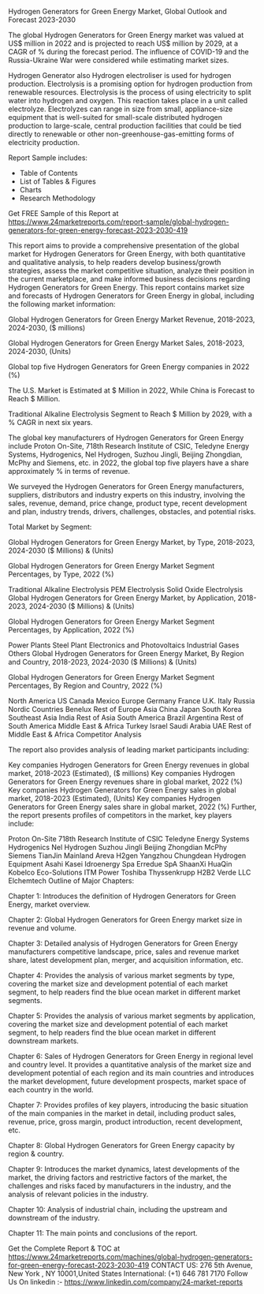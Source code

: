 Hydrogen Generators for Green Energy Market, Global Outlook and Forecast 2023-2030

The global Hydrogen Generators for Green Energy market was valued at US$ million in 2022 and is projected to reach US$ million by 2029, at a CAGR of % during the forecast period. The influence of COVID-19 and the Russia-Ukraine War were considered while estimating market sizes.

Hydrogen Generator also Hydrogen electroliser is used for hydrogen production. Electrolysis is a promising option for hydrogen production from renewable resources. Electrolysis is the process of using electricity to split water into hydrogen and oxygen. This reaction takes place in a unit called electrolyze. Electrolyzes can range in size from small, appliance-size equipment that is well-suited for small-scale distributed hydrogen production to large-scale, central production facilities that could be tied directly to renewable or other non-greenhouse-gas-emitting forms of electricity production.

Report Sample includes:
- Table of Contents
- List of Tables & Figures
- Charts
- Research Methodology

Get FREE Sample of this Report at https://www.24marketreports.com/report-sample/global-hydrogen-generators-for-green-energy-forecast-2023-2030-419

This report aims to provide a comprehensive presentation of the global market for Hydrogen Generators for Green Energy, with both quantitative and qualitative analysis, to help readers develop business/growth strategies, assess the market competitive situation, analyze their position in the current marketplace, and make informed business decisions regarding Hydrogen Generators for Green Energy. This report contains market size and forecasts of Hydrogen Generators for Green Energy in global, including the following market information:

Global Hydrogen Generators for Green Energy Market Revenue, 2018-2023, 2024-2030, ($ millions)

Global Hydrogen Generators for Green Energy Market Sales, 2018-2023, 2024-2030, (Units)

Global top five Hydrogen Generators for Green Energy companies in 2022 (%)

The U.S. Market is Estimated at $ Million in 2022, While China is Forecast to Reach $ Million.

Traditional Alkaline Electrolysis Segment to Reach $ Million by 2029, with a % CAGR in next six years.

The global key manufacturers of Hydrogen Generators for Green Energy include Proton On-Site, 718th Research Institute of CSIC, Teledyne Energy Systems, Hydrogenics, Nel Hydrogen, Suzhou Jingli, Beijing Zhongdian, McPhy and Siemens, etc. in 2022, the global top five players have a share approximately % in terms of revenue.

We surveyed the Hydrogen Generators for Green Energy manufacturers, suppliers, distributors and industry experts on this industry, involving the sales, revenue, demand, price change, product type, recent development and plan, industry trends, drivers, challenges, obstacles, and potential risks.

Total Market by Segment:

Global Hydrogen Generators for Green Energy Market, by Type, 2018-2023, 2024-2030 ($ Millions) & (Units)

Global Hydrogen Generators for Green Energy Market Segment Percentages, by Type, 2022 (%)

Traditional Alkaline Electrolysis
PEM Electrolysis
Solid Oxide Electrolysis
Global Hydrogen Generators for Green Energy Market, by Application, 2018-2023, 2024-2030 ($ Millions) & (Units)

Global Hydrogen Generators for Green Energy Market Segment Percentages, by Application, 2022 (%)

Power Plants
Steel Plant
Electronics and Photovoltaics
Industrial Gases
Others
Global Hydrogen Generators for Green Energy Market, By Region and Country, 2018-2023, 2024-2030 ($ Millions) & (Units)

Global Hydrogen Generators for Green Energy Market Segment Percentages, By Region and Country, 2022 (%)

North America
US
Canada
Mexico
Europe
Germany
France
U.K.
Italy
Russia
Nordic Countries
Benelux
Rest of Europe
Asia
China
Japan
South Korea
Southeast Asia
India
Rest of Asia
South America
Brazil
Argentina
Rest of South America
Middle East & Africa
Turkey
Israel
Saudi Arabia
UAE
Rest of Middle East & Africa
Competitor Analysis

The report also provides analysis of leading market participants including:

Key companies Hydrogen Generators for Green Energy revenues in global market, 2018-2023 (Estimated), ($ millions)
Key companies Hydrogen Generators for Green Energy revenues share in global market, 2022 (%)
Key companies Hydrogen Generators for Green Energy sales in global market, 2018-2023 (Estimated), (Units)
Key companies Hydrogen Generators for Green Energy sales share in global market, 2022 (%)
Further, the report presents profiles of competitors in the market, key players include:

Proton On-Site
718th Research Institute of CSIC
Teledyne Energy Systems
Hydrogenics
Nel Hydrogen
Suzhou Jingli
Beijing Zhongdian
McPhy
Siemens
TianJin Mainland
Areva H2gen
Yangzhou Chungdean Hydrogen Equipment
Asahi Kasei
Idroenergy Spa
Erredue SpA
ShaanXi HuaQin
Kobelco Eco-Solutions
ITM Power
Toshiba
Thyssenkrupp
H2B2
Verde LLC
Elchemtech
Outline of Major Chapters:

Chapter 1: Introduces the definition of Hydrogen Generators for Green Energy, market overview.

Chapter 2: Global Hydrogen Generators for Green Energy market size in revenue and volume.

Chapter 3: Detailed analysis of Hydrogen Generators for Green Energy manufacturers competitive landscape, price, sales and revenue market share, latest development plan, merger, and acquisition information, etc.

Chapter 4: Provides the analysis of various market segments by type, covering the market size and development potential of each market segment, to help readers find the blue ocean market in different market segments.

Chapter 5: Provides the analysis of various market segments by application, covering the market size and development potential of each market segment, to help readers find the blue ocean market in different downstream markets.

Chapter 6: Sales of Hydrogen Generators for Green Energy in regional level and country level. It provides a quantitative analysis of the market size and development potential of each region and its main countries and introduces the market development, future development prospects, market space of each country in the world.

Chapter 7: Provides profiles of key players, introducing the basic situation of the main companies in the market in detail, including product sales, revenue, price, gross margin, product introduction, recent development, etc.

Chapter 8: Global Hydrogen Generators for Green Energy capacity by region & country.

Chapter 9: Introduces the market dynamics, latest developments of the market, the driving factors and restrictive factors of the market, the challenges and risks faced by manufacturers in the industry, and the analysis of relevant policies in the industry.

Chapter 10: Analysis of industrial chain, including the upstream and downstream of the industry.

Chapter 11: The main points and conclusions of the report.

Get the Complete Report & TOC at https://www.24marketreports.com/machines/global-hydrogen-generators-for-green-energy-forecast-2023-2030-419
CONTACT US:
276 5th Avenue, New York , NY 10001,United States
International: (+1) 646 781 7170
Follow Us On linkedin :- https://www.linkedin.com/company/24-market-reports
